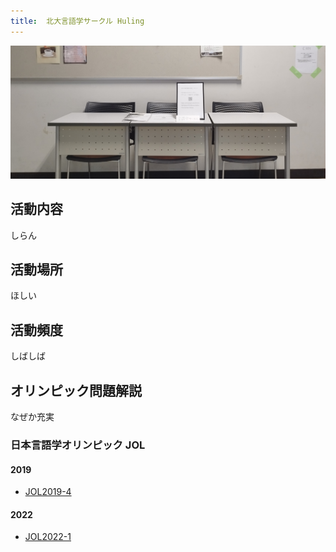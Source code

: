 ```yaml
---
title:  北大言語学サークル Huling
---
```


<!-- TODO: 画像いい感じに -->
![top](./top.jpg)


## 活動内容

しらん


## 活動場所

ほしい


## 活動頻度

しばしば


## オリンピック問題解説

なぜか充実

### 日本言語学オリンピック JOL

#### 2019

- [JOL2019-4](olympiad/jol2019-4)


#### 2022

- [JOL2022-1](olympiad/jol2022-1)
